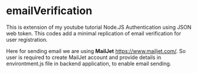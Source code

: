 # emailVerification

This is extension of my youtube tutorial Node.JS Authentication using JSON web token. This codes add a minimal replication of email verification for user registration.

Here for sending email we are using  __MailJet__  https://www.mailjet.com/. So user is required to create MailJet account and provide details in environtment.js file in backend application, to enable email sending.